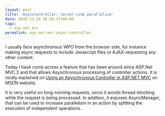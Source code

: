 ```yaml
---
layout: post
title: 'AsyncController: Server-side parallelism'
date: 2010-12-24 16:28:37+00:00
tags:
  - asp net mvc
permalink: asp-net-mvc-async-controller
---
```


I usually face asynchronous WPO from the browser side, for instance making async requests to include Javascript files or AJAX-requesting any other content.

<!-- more -->
Today I have come across a feature that has been around since ASP.Net MVC 2 and that allows Asynchronous processing of controller actions. It is nicely explained on [Using an Asynchronous Controller in ASP.NET MVC](http://msdn.microsoft.com/en-us/library/ee728598.aspx) on MSDN website.

It is very useful on long-running requests, since it avoids thread-blocking while the request is being processed. In addition, it exposes AsyncManager, that can be used to increase parallelism in an action by splitting the execution of independent operations.
